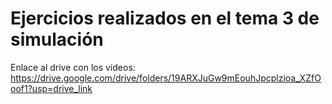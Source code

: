 # Ejercicios realizados en el tema 3 de simulación
Enlace al drive con los videos: https://drive.google.com/drive/folders/19ARXJuGw9mEouhJpcplzioa_XZfOoof1?usp=drive_link 
